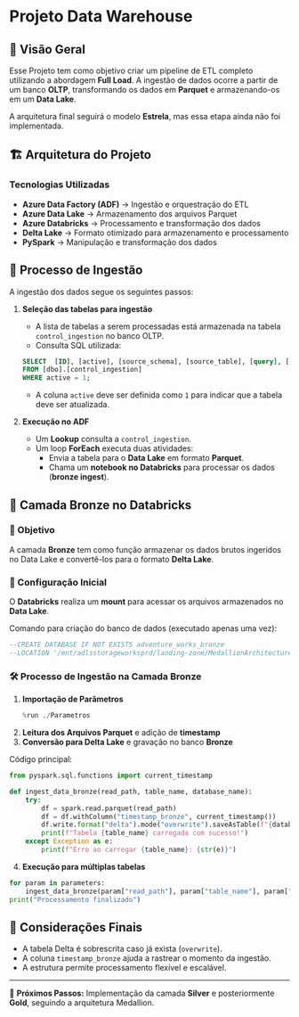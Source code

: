 # Projeto Data Warehouse

## 📌 Visão Geral
Esse Projeto tem como objetivo criar um pipeline de ETL completo utilizando a abordagem **Full Load**. A ingestão de dados ocorre a partir de um banco **OLTP**, transformando os dados em **Parquet** e armazenando-os em um **Data Lake**.

A arquitetura final seguirá o modelo **Estrela**, mas essa etapa ainda não foi implementada.

## 🏗️ Arquitetura do Projeto
### Tecnologias Utilizadas
- **Azure Data Factory (ADF)** → Ingestão e orquestração do ETL
- **Azure Data Lake** → Armazenamento dos arquivos Parquet
- **Azure Databricks** → Processamento e transformação dos dados
- **Delta Lake** → Formato otimizado para armazenamento e processamento
- **PySpark** → Manipulação e transformação dos dados

## 🔄 Processo de Ingestão
A ingestão dos dados segue os seguintes passos:

1. **Seleção das tabelas para ingestão**
   - A lista de tabelas a serem processadas está armazenada na tabela `control_ingestion` no banco OLTP.
   - Consulta SQL utilizada:
   ```sql
   SELECT  [ID], [active], [source_schema], [source_table], [query], [folder], [file_name]
   FROM [dbo].[control_ingestion]
   WHERE active = 1;
   ```
   - A coluna `active` deve ser definida como `1` para indicar que a tabela deve ser atualizada.

2. **Execução no ADF**
   - Um **Lookup** consulta a `control_ingestion`.
   - Um loop **ForEach** executa duas atividades:
     - Envia a tabela para o **Data Lake** em formato **Parquet**.
     - Chama um **notebook no Databricks** para processar os dados (**bronze ingest**).

## 🥉 Camada Bronze no Databricks

### 📌 Objetivo
A camada **Bronze** tem como função armazenar os dados brutos ingeridos no Data Lake e convertê-los para o formato **Delta Lake**.

### 🔧 Configuração Inicial
O **Databricks** realiza um **mount** para acessar os arquivos armazenados no **Data Lake**.

Comando para criação do banco de dados (executado apenas uma vez):
```sql
--CREATE DATABASE IF NOT EXISTS adventure_works_bronze
--LOCATION '/mnt/adlsstorageworksprd/landing-zone/MedallionArchitecture/Bronze/adventure_works_bronze'
```

### 🛠️ Processo de Ingestão na Camada Bronze
1. **Importação de Parâmetros**
   ```python
   %run ./Parametros
   ```
2. **Leitura dos Arquivos Parquet** e adição de **timestamp**
3. **Conversão para Delta Lake** e gravação no banco **Bronze**

Código principal:
```python
from pyspark.sql.functions import current_timestamp

def ingest_data_bronze(read_path, table_name, database_name):
    try:
        df = spark.read.parquet(read_path)
        df = df.withColumn("timestamp_bronze", current_timestamp())
        df.write.format("delta").mode("overwrite").saveAsTable(f"{database_name}.{table_name}")
        print(f"Tabela {table_name} carregada com sucesso!")
    except Exception as e:
        print(f"Erro ao carregar {table_name}: {str(e)}")
```

4. **Execução para múltiplas tabelas**
```python
for param in parameters:
    ingest_data_bronze(param["read_path"], param["table_name"], param["database_name"])
print("Processamento finalizado")
```

## 📌 Considerações Finais
- A tabela Delta é sobrescrita caso já exista (`overwrite`).
- A coluna `timestamp_bronze` ajuda a rastrear o momento da ingestão.
- A estrutura permite processamento flexível e escalável.

---

📝 **Próximos Passos:** Implementação da camada **Silver** e posteriormente **Gold**, seguindo a arquitetura Medallion.

